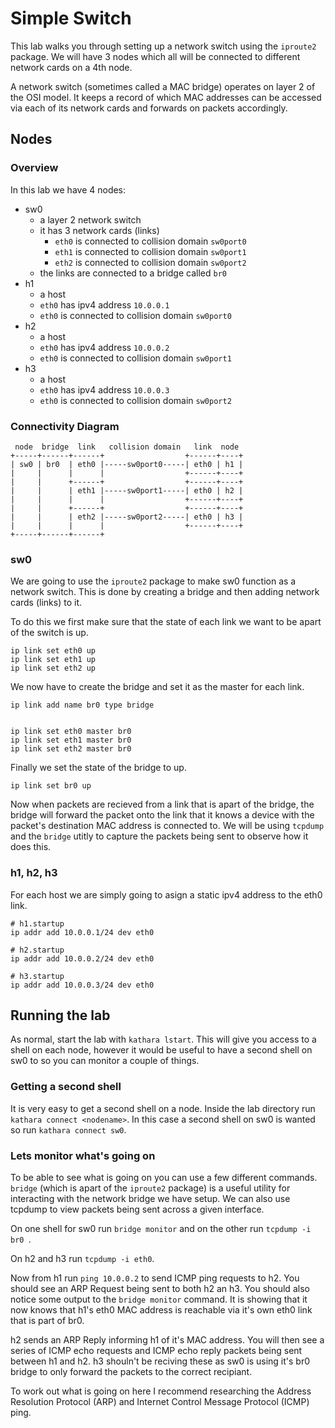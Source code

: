 # Simple Switch

This lab walks you through setting up a network switch using the `iproute2`
package. We will have 3 nodes which all will be connected to different network
cards on a 4th node.

A network switch (sometimes called a MAC bridge) operates on layer 2 of the OSI
model. It keeps a record of which MAC addresses can be accessed via each of its
network cards and forwards on packets accordingly.

## Nodes

### Overview

In this lab we have 4 nodes:

* sw0
    - a layer 2 network switch
    - it has 3 network cards (links)
        - `eth0` is connected to collision domain `sw0port0`
        - `eth1` is connected to collision domain `sw0port1`
        - `eth2` is connected to collision domain `sw0port2`
    - the links are connected to a bridge called `br0`
* h1
    - a host
    - `eth0` has ipv4 address `10.0.0.1`
    - `eth0` is connected to collision domain `sw0port0`
* h2
    - a host
    - `eth0` has ipv4 address `10.0.0.2`
    - `eth0` is connected to collision domain `sw0port1`
* h3
    - a host
    - `eth0` has ipv4 address `10.0.0.3`
    - `eth0` is connected to collision domain `sw0port2`

### Connectivity Diagram

```
 node  bridge  link   collision domain   link  node
+-----+------+------+                  +------+----+
| sw0 | br0  | eth0 |-----sw0port0-----| eth0 | h1 |
|     |      |      |                  +------+----+
|     |      +------+                  +------+----+
|     |      | eth1 |-----sw0port1-----| eth0 | h2 |
|     |      |      |                  +------+----+
|     |      +------+                  +------+----+
|     |      | eth2 |-----sw0port2-----| eth0 | h3 |
|     |      |      |                  +------+----+
+-----+------+------+
```

### sw0

We are going to use the `iproute2` package to make sw0 function as a network
switch. This is done by creating a bridge and then adding network cards (links)
to it.

To do this we first make sure that the state of each link we want to be apart of
the switch is up.

```
ip link set eth0 up
ip link set eth1 up
ip link set eth2 up
```

We now have to create the bridge and set it as the master for each link.

```
ip link add name br0 type bridge


ip link set eth0 master br0
ip link set eth1 master br0
ip link set eth2 master br0
```

Finally we set the state of the bridge to up.

```
ip link set br0 up
```

Now when packets are recieved from a link that is apart of the bridge, the
bridge will forward the packet onto the link that it knows a device with the
packet's destination MAC address is connected to. We will be using `tcpdump` and
the `bridge` utitly to capture the packets being sent to observe how it does
this.

### h1, h2, h3

For each host we are simply going to asign a static ipv4 address to the eth0
link.

```
# h1.startup
ip addr add 10.0.0.1/24 dev eth0

# h2.startup
ip addr add 10.0.0.2/24 dev eth0

# h3.startup
ip addr add 10.0.0.3/24 dev eth0

```

## Running the lab

As normal, start the lab with `kathara lstart`. This will give you access to a
shell on each node, however it would be useful to have a second shell on sw0 to
so you can monitor a couple of things.

### Getting a second shell

It is very easy to get a second shell on a node. Inside the lab directory run
`kathara connect <nodename>`. In this case a second shell on sw0 is wanted so run
`kathara connect sw0`.

### Lets monitor what's going on

To be able to see what is going on you can use a few different commands.
`bridge` (which is apart of the `iproute2` package) is a useful utility for
interacting with the network bridge we have setup. We can also use tcpdump to
view packets being sent across a given interface.

On one shell for sw0 run `bridge monitor` and on the other run `tcpdump -i br0
`.

On h2 and h3 run `tcpdump -i eth0`.

Now from h1 run `ping 10.0.0.2` to send ICMP ping requests to h2. You should see
an ARP Request being sent to both h2 an h3. You should also notice some output
to the `bridge monitor` command. It is showing that it now knows that h1's eth0
MAC address is reachable via it's own eth0 link that is part of br0.

h2 sends an ARP Reply informing h1 of it's MAC address. You will then see a
series of ICMP echo requests and ICMP echo reply packets being sent between h1
and h2. h3 shouln't be reciving these as sw0 is using it's br0 bridge to only
forward the packets to the correct recipiant.

To work out what is going on here I recommend researching the Address
Resolution Protocol (ARP) and Internet Control Message Protocol (ICMP) ping.
